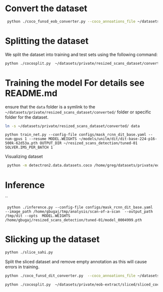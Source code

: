 
# Convert the dataset

```bash
 python ./coco_funsd_eob_converter.py --coco_annoations_file ~/datasets/private/eob-extract/project_eob-extraction-2023_11_13_17_54_08-coco/annotations/instances_default.json --output_file ~/datasets/private/eob-extract/converted/converted.json
```


Splitting the dataset
=====================
We split the dataset into training and test sets using the following command:

```bash
python ./cocosplit.py  ~/datasets/private/resized_scans_dataset/converted/converted.json ~/datasets/private/resized_scans_dataset/converted/instances_training.json ~/datasets/private/resized_scans_dataset/converted/instances_test.json -s .8
```

Training the model
For details see README.md
=======================

ensure that the `data` folder is a symlink to the `~/datasets/private/resized_scans_dataset/converted/` folder or specific folder for the dataset.

```bash
ln -s ~/datasets/private/resized_scans_dataset/converted/ data
```

```
python train_net.py --config-file configs/mask_rcnn_dit_base.yaml --num-gpus 1 --resume MODEL.WEIGHTS ~/models/unilm/dit/dit-base-224-p16-500k-62d53a.pth OUTPUT_DIR ~/resized_scans_detection/tuned-01 SOLVER.IMS_PER_BATCH 1
```


Visualizing dataset

```bash
 python -m detectron2.data.datasets.coco /home/greg/datasets/private/eob-extract/converted/instances_training.json /home/greg/datasets/private/eob-extract/converted/imgs  dit_dataset 
``````


Inference
=========

``
```
 python ./inference.py --config-file configs/mask_rcnn_dit_base.yaml  --image_path /home/gbugaj/tmp/analysis/scan-of-a-scan  --output_path /tmp/dit --opts  MODEL.WEIGHTS /home/gbugaj/resized_scans_detection/tuned-01/model_0004999.pth
```



# Slicking up the dataset

```bash 
python ./slice_sahi.py
```

Split the sliced dataset and remove empty annotation as this will cause errors in training.


```bash
python ./coco_funsd_dit_converter.py  --coco_annoations_file ~/datasets/private/eob-extract/sliced/sliced_coco.json_coco.json  --output_file ~/datasets/private/eob-extract/sliced/sliced_coco-clean.json
```


```bash
python ./cocosplit.py  ~/datasets/private/eob-extract/sliced/sliced_coco-clean.json  ~/datasets/private/eob-extract/sliced/instances_training.json ~/datasets/private/eob-extract/sliced/instances_test.json -s .8
```
